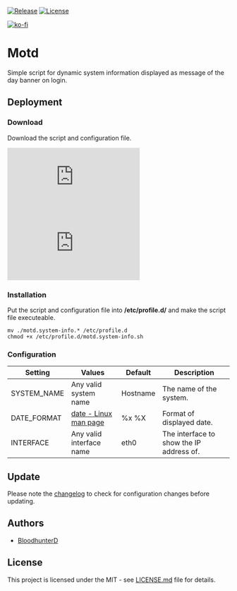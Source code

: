[![Release](https://img.shields.io/github/v/release/bloodhunterd/motd?style=for-the-badge)](https://github.com/bloodhunterd/motd/releases)
[![License](https://img.shields.io/github/license/bloodhunterd/motd?style=for-the-badge)](https://github.com/bloodhunterd/motd/blob/master/LICENSE)

[![ko-fi](https://www.ko-fi.com/img/githubbutton_sm.svg)](https://ko-fi.com/P5P51U5SZ)

# Motd

Simple script for dynamic system information displayed as message of the day banner on login.

## Deployment

### Download

Download the script and configuration file.

[![Motd script](https://img.shields.io/github/size/bloodhunterd/motd/motd.system-info.sh?label=Motd%20script&style=for-the-badge)](https://github.com/bloodhunterd/motd/blob/master/motd.system-info.sh)
[![Motd configuration](https://img.shields.io/github/size/bloodhunterd/motd/motd.system-info.conf?label=Motd%20script&style=for-the-badge)](https://github.com/bloodhunterd/motd/blob/master/motd.system-info.conf)

### Installation

Put the script and configuration file into **/etc/profile.d/** and make the script file executeable.

```
mv ./motd.system-info.* /etc/profile.d
chmod +x /etc/profile.d/motd.system-info.sh
```

### Configuration

| Setting | Values | Default | Description
|--- |--- |--- |---
| SYSTEM_NAME | Any valid system name | Hostname | The name of the system.
| DATE_FORMAT | [date - Linux man page](https://linux.die.net/man/1/date) | %x %X | Format of displayed date.
| INTERFACE | Any valid interface name | eth0 | The interface to show the IP address of.

## Update

Please note the [changelog](https://github.com/bloodhunterd/motd/blob/master/CHANGELOG.md) to check for configuration changes before updating.

## Authors

* [BloodhunterD](https://github.com/bloodhunterd)

## License

This project is licensed under the MIT - see [LICENSE.md](https://github.com/bloodhunterd/motd/blob/master/LICENSE) file for details.
